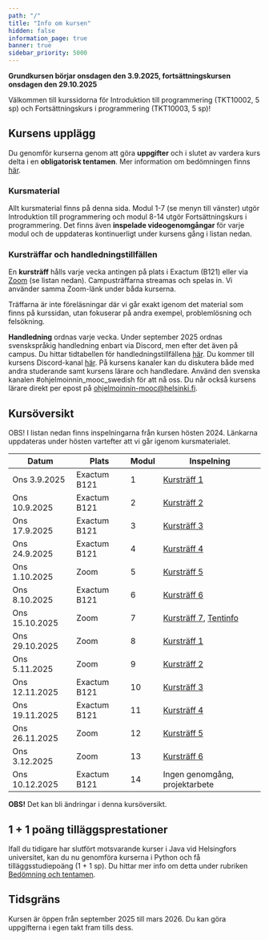 ```yaml
---
path: "/"
title: "Info om kursen"
hidden: false
information_page: true
banner: true
sidebar_priority: 5000
---
```


**Grundkursen börjar onsdagen den 3.9.2025, fortsättningskursen onsdagen den 29.10.2025**

Välkommen till kurssidorna för Introduktion till programmering (TKT10002, 5 sp) och Fortsättningskurs i programmering (TKT10003, 5 sp)! 

## Kursens upplägg

Du genomför kurserna genom att göra **uppgifter** och i slutet av vardera kurs delta i en **obligatorisk tentamen**. Mer information om bedömningen finns [här](https://rage.github.io/ohjelmointi-24-sv/bedomningar-och-prov).

### Kursmaterial
Allt kursmaterial finns på denna sida. Modul 1-7 (se menyn till vänster) utgör Introduktion till programmering och modul 8-14 utgör Fortsättningskurs i programmering. Det finns även **inspelade videogenomgångar** för varje modul och de uppdateras kontinuerligt under kursens gång i listan nedan.

### Kursträffar och handledningstillfällen 
En **kursträff** hålls varje vecka antingen på plats i Exactum (B121) eller via [Zoom](https://helsinki.zoom.us/j/66662957651?pwd=ehGUCBaMuaiCm4PyRabd3Ajs4lDOhV.1) (se listan nedan). Campusträffarna streamas och spelas in. Vi använder samma Zoom-länk under båda kurserna. 

Träffarna är inte föreläsningar där vi går exakt igenom det material som finns på kurssidan, utan fokuserar på andra exempel, problemlösning och felsökning. 

**Handledning** ordnas varje vecka. Under september 2025 ordnas svenskspråkig handledning enbart via Discord, men efter det även på campus. Du hittar tidtabellen för handledningstillfällena [här](https://rage.github.io/ohjelmointi-25-sv/stod). Du kommer till kursens Discord-kanal [här](https://study.cs.helsinki.fi/discord/join/ohjelmoinnin_mooc). På kursens kanaler kan du diskutera både med andra studerande samt kursens lärare och handledare. Använd den svenska kanalen #ohjelmoinnin_mooc_swedish för att nå oss. Du når också kursens lärare direkt per epost på ohjelmoinnin-mooc@helsinki.fi.

## Kursöversikt

OBS! I listan nedan finns inspelningarna från kursen hösten 2024. Länkarna uppdateras under hösten vartefter att vi går igenom kursmaterialet.

Datum          |  Plats  | Modul | Inspelning
---------------|---------|-------|----- 
Ons 3.9.2025   | Exactum B121 |   1   | [Kursträff 1](https://youtu.be/WLqv5CBMfe4)
Ons 10.9.2025  | Exactum B121    |   2   | [Kursträff 2](https://youtu.be/cvfuAPBqMnE)
Ons 17.9.2025  | Exactum B121    |   3   | [Kursträff 3](https://youtu.be/tZMCsoPVNIk)
Ons 24.9.2025  | Exactum B121 |   4   | [Kursträff 4](https://youtu.be/XN97GBcsEiM)
Ons 1.10.2025  | Zoom |   5   | [Kursträff 5](https://youtu.be/6EBVU6I30_4)
Ons 8.10.2025  | Exactum B121 |   6   | [Kursträff 6](https://youtu.be/69ak0TAhzME)
Ons 15.10.2025 | Zoom |   7   | [Kursträff 7](https://youtu.be/GuoPdRdtVX0), [Tentinfo](https://youtu.be/AbGIXHJ_YhM)
Ons 29.10.2025  | Zoom |   8   |[Kursträff 1](https://youtu.be/OSn1ylXxL3g)
Ons 5.11.2025   | Zoom |   9   | [Kursträff 2](https://youtu.be/PhMOP2G5MjY)
Ons 12.11.2025  | Exactum B121    |   10  | [Kursträff 3](https://youtu.be/klfXuoXwoMw)
Ons 19.11.2025  | Exactum B121    |   11  | [Kursträff 4](https://youtu.be/E-VZxC-NkE4)
Ons 26.11.2025  | Zoom |   12  | [Kursträff 5](https://youtu.be/pZ6XCqszFm8)
Ons 3.12.2025   | Zoom    |   13  | [Kursträff 6](https://youtu.be/8WohpV_pNi8)
Ons 10.12.2025  | Exactum B121 |   14  | Ingen genomgång, projektarbete

**OBS!** Det kan bli ändringar i denna kursöversikt.

## 1 + 1 poäng tilläggsprestationer

Ifall du tidigare har slutfört motsvarande kurser i Java vid Helsingfors universitet, kan du nu genomföra kurserna i Python och få tilläggsstudiepoäng (1 + 1 sp). Du hittar mer info om detta under rubriken [Bedömning och tentamen](https://rage.github.io/ohjelmointi-24-sv/bedomningar-och-prov).

## Tidsgräns

Kursen är öppen från september 2025 till mars 2026. Du kan göra uppgifterna i egen takt fram tills dess.


